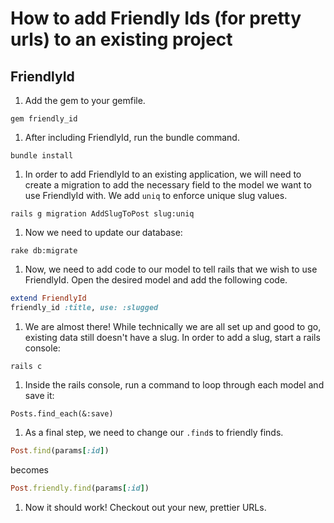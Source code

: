 # How to add Friendly Ids (for pretty urls) to an existing project

## FriendlyId

1. Add the gem to your gemfile.

  ```console
  gem friendly_id
  ```
  
1. After including FriendlyId, run the bundle command.

  ```console
  bundle install
  ```
  
1. In order to add FriendlyId to an existing application, we will need to create a migration to add the necessary field to the model we want to use FriendlyId with. We add `uniq` to enforce unique slug values.

  ```console
  rails g migration AddSlugToPost slug:uniq
  ```
  
1. Now we need to update our database:

  ```console
  rake db:migrate
  ```
  
1. Now, we need to add code to our model to tell rails that we wish to use FriendlyId. Open the desired model and add the following code.

  ```ruby
  extend FriendlyId
  friendly_id :title, use: :slugged
  ```
  
1. We are almost there! While technically we are all set up and good to go, existing data still doesn't have a slug. In order to add a slug, start a rails console:
  
  ```console
  rails c
  ```
  
1. Inside the rails console, run a command to loop through each model and save it:

  ```
  Posts.find_each(&:save)
  ```
  
1. As a final step, we need to change our `.find`s to friendly finds.

  ```ruby
  Post.find(params[:id])
  ```
  
becomes

  ```ruby
  Post.friendly.find(params[:id])
  ```
  
1. Now it should work! Checkout out your new, prettier URLs.
